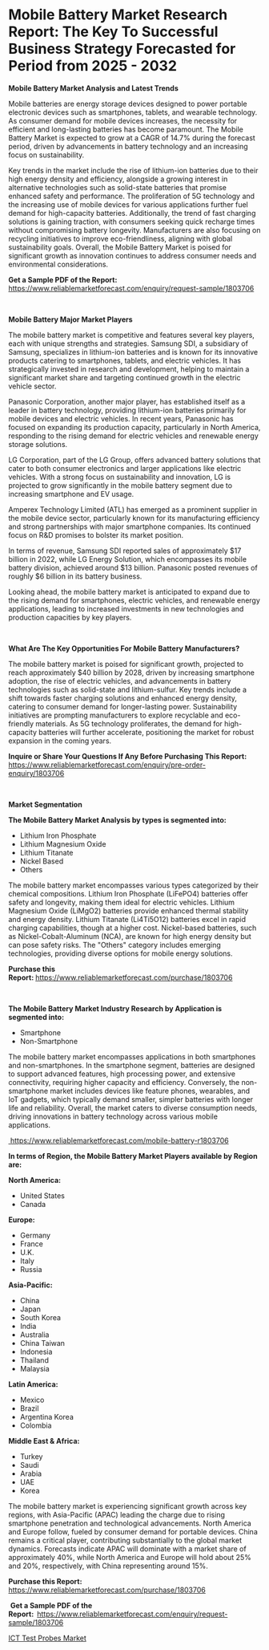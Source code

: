 <p><h1>Mobile Battery Market Research Report: The Key To Successful Business Strategy Forecasted for Period from 2025 - 2032</h1></p><p><strong>Mobile Battery Market Analysis and Latest Trends</strong></p>
<p><p>Mobile batteries are energy storage devices designed to power portable electronic devices such as smartphones, tablets, and wearable technology. As consumer demand for mobile devices increases, the necessity for efficient and long-lasting batteries has become paramount. The Mobile Battery Market is expected to grow at a CAGR of 14.7% during the forecast period, driven by advancements in battery technology and an increasing focus on sustainability. </p><p>Key trends in the market include the rise of lithium-ion batteries due to their high energy density and efficiency, alongside a growing interest in alternative technologies such as solid-state batteries that promise enhanced safety and performance. The proliferation of 5G technology and the increasing use of mobile devices for various applications further fuel demand for high-capacity batteries. Additionally, the trend of fast charging solutions is gaining traction, with consumers seeking quick recharge times without compromising battery longevity. Manufacturers are also focusing on recycling initiatives to improve eco-friendliness, aligning with global sustainability goals. Overall, the Mobile Battery Market is poised for significant growth as innovation continues to address consumer needs and environmental considerations.</p></p>
<p><strong>Get a Sample PDF of the Report:&nbsp;</strong> <a href="https://www.reliablemarketforecast.com/enquiry/request-sample/1803706?utm_campaign=2193&utm_medium=2&utm_source=Github&utm_content=ia&utm_term=11022025&utm_id=mobile-battery">https://www.reliablemarketforecast.com/enquiry/request-sample/1803706</a></p>
<p>&nbsp;</p>
<p><strong>Mobile Battery Major Market Players</strong></p>
<p><p>The mobile battery market is competitive and features several key players, each with unique strengths and strategies. Samsung SDI, a subsidiary of Samsung, specializes in lithium-ion batteries and is known for its innovative products catering to smartphones, tablets, and electric vehicles. It has strategically invested in research and development, helping to maintain a significant market share and targeting continued growth in the electric vehicle sector.</p><p>Panasonic Corporation, another major player, has established itself as a leader in battery technology, providing lithium-ion batteries primarily for mobile devices and electric vehicles. In recent years, Panasonic has focused on expanding its production capacity, particularly in North America, responding to the rising demand for electric vehicles and renewable energy storage solutions.</p><p>LG Corporation, part of the LG Group, offers advanced battery solutions that cater to both consumer electronics and larger applications like electric vehicles. With a strong focus on sustainability and innovation, LG is projected to grow significantly in the mobile battery segment due to increasing smartphone and EV usage.</p><p>Amperex Technology Limited (ATL) has emerged as a prominent supplier in the mobile device sector, particularly known for its manufacturing efficiency and strong partnerships with major smartphone companies. Its continued focus on R&D promises to bolster its market position.</p><p>In terms of revenue, Samsung SDI reported sales of approximately $17 billion in 2022, while LG Energy Solution, which encompasses its mobile battery division, achieved around $13 billion. Panasonic posted revenues of roughly $6 billion in its battery business.</p><p>Looking ahead, the mobile battery market is anticipated to expand due to the rising demand for smartphones, electric vehicles, and renewable energy applications, leading to increased investments in new technologies and production capacities by key players.</p></p>
<p>&nbsp;</p>
<p><strong>What Are The Key Opportunities For Mobile Battery Manufacturers?</strong></p>
<p><p>The mobile battery market is poised for significant growth, projected to reach approximately $40 billion by 2028, driven by increasing smartphone adoption, the rise of electric vehicles, and advancements in battery technologies such as solid-state and lithium-sulfur. Key trends include a shift towards faster charging solutions and enhanced energy density, catering to consumer demand for longer-lasting power. Sustainability initiatives are prompting manufacturers to explore recyclable and eco-friendly materials. As 5G technology proliferates, the demand for high-capacity batteries will further accelerate, positioning the market for robust expansion in the coming years.</p></p>
<p><strong>Inquire or Share Your Questions If Any Before Purchasing This Report:</strong> <a href="https://www.reliablemarketforecast.com/enquiry/pre-order-enquiry/1803706?utm_campaign=2193&utm_medium=2&utm_source=Github&utm_content=ia&utm_term=11022025&utm_id=mobile-battery">https://www.reliablemarketforecast.com/enquiry/pre-order-enquiry/1803706</a></p>
<p>&nbsp;</p>
<p><strong>Market Segmentation</strong></p>
<p><strong>The Mobile Battery Market Analysis by types is segmented into:</strong></p>
<p><ul><li>Lithium Iron Phosphate</li><li>Lithium Magnesium Oxide</li><li>Lithium Titanate</li><li>Nickel Based</li><li>Others</li></ul></p>
<p><p>The mobile battery market encompasses various types categorized by their chemical compositions. Lithium Iron Phosphate (LiFePO4) batteries offer safety and longevity, making them ideal for electric vehicles. Lithium Magnesium Oxide (LiMgO2) batteries provide enhanced thermal stability and energy density. Lithium Titanate (Li4Ti5O12) batteries excel in rapid charging capabilities, though at a higher cost. Nickel-based batteries, such as Nickel-Cobalt-Aluminum (NCA), are known for high energy density but can pose safety risks. The "Others" category includes emerging technologies, providing diverse options for mobile energy solutions.</p></p>
<p><strong>Purchase this Report:&nbsp;</strong><a href="https://www.reliablemarketforecast.com/purchase/1803706?utm_campaign=2193&utm_medium=2&utm_source=Github&utm_content=ia&utm_term=11022025&utm_id=mobile-battery">https://www.reliablemarketforecast.com/purchase/1803706</a></p>
<p>&nbsp;</p>
<p><strong>The Mobile Battery Market Industry Research by Application is segmented into:</strong></p>
<p><ul><li>Smartphone</li><li>Non-Smartphone</li></ul></p>
<p><p>The mobile battery market encompasses applications in both smartphones and non-smartphones. In the smartphone segment, batteries are designed to support advanced features, high processing power, and extensive connectivity, requiring higher capacity and efficiency. Conversely, the non-smartphone market includes devices like feature phones, wearables, and IoT gadgets, which typically demand smaller, simpler batteries with longer life and reliability. Overall, the market caters to diverse consumption needs, driving innovations in battery technology across various mobile applications.</p></p>
<p><a href="https://www.reliablemarketforecast.com/mobile-battery-r1803706?utm_campaign=2193&utm_medium=2&utm_source=Github&utm_content=ia&utm_term=11022025&utm_id=mobile-battery">&nbsp;https://www.reliablemarketforecast.com/mobile-battery-r1803706</a></p>
<p><strong>In terms of Region, the Mobile Battery Market Players available by Region are:</strong></p>
<p>
    <p> <strong> North America: </strong>
        <ul>
            <li>United States</li>
            <li>Canada</li>
        </ul>
        </p> 
    <p> <strong> Europe: </strong>
        <ul>
            <li>Germany</li>
            <li>France</li>
            <li>U.K.</li>
            <li>Italy</li>
            <li>Russia</li>
        </ul>
        </p> 
    <p> <strong> Asia-Pacific: </strong>
        <ul>
            <li>China</li>
            <li>Japan</li>
            <li>South Korea</li>
            <li>India</li>
            <li>Australia</li>
            <li>China Taiwan</li>
            <li>Indonesia</li>
            <li>Thailand</li>
            <li>Malaysia</li>
        </ul>
        </p> 
    <p> <strong> Latin America: </strong>
        <ul>
            <li>Mexico</li>
            <li>Brazil</li>
            <li>Argentina Korea</li>
            <li>Colombia</li>
        </ul>
        </p> 
    <p> <strong> Middle East & Africa: </strong>
        <ul>
            <li>Turkey</li>
            <li>Saudi</li>
            <li>Arabia</li>
            <li>UAE</li>
            <li>Korea</li>
        </ul>
    </p>
    </p>
<p><p>The mobile battery market is experiencing significant growth across key regions, with Asia-Pacific (APAC) leading the charge due to rising smartphone penetration and technological advancements. North America and Europe follow, fueled by consumer demand for portable devices. China remains a critical player, contributing substantially to the global market dynamics. Forecasts indicate APAC will dominate with a market share of approximately 40%, while North America and Europe will hold about 25% and 20%, respectively, with China representing around 15%.</p></p>
<p><strong>Purchase this Report: </strong><a href="https://www.reliablemarketforecast.com/purchase/1803706?utm_campaign=2193&utm_medium=2&utm_source=Github&utm_content=ia&utm_term=11022025&utm_id=mobile-battery">https://www.reliablemarketforecast.com/purchase/1803706</a></p>
<p>&nbsp;<strong>Get a Sample PDF of the Report:&nbsp;&nbsp;</strong><a href="https://www.reliablemarketforecast.com/enquiry/request-sample/1803706?utm_campaign=2193&utm_medium=2&utm_source=Github&utm_content=ia&utm_term=11022025&utm_id=mobile-battery">https://www.reliablemarketforecast.com/enquiry/request-sample/1803706</a></p>
<p><strong></strong></p>
<p><p><a href="https://github.com/millionkaryn68/Market-Research-Report-List-1/blob/main/ict-test-probes-market.md?utm_campaign=2193&utm_medium=2&utm_source=Github&utm_content=ia&utm_term=11022025&utm_id=mobile-battery">ICT Test Probes Market</a></p></p>